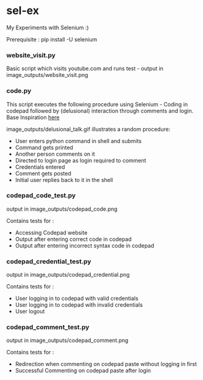 # sel-ex
My Experiments with Selenium :)

Prerequisite : pip install -U selenium

### website_visit.py

Basic script which visits youtube.com and runs test - output in image_outputs/website_visit.png


### code.py

This script executes the following procedure using Selenium - Coding in codepad followed by (delusional) interaction through comments and login. Base Inspiration [here](https://gist.github.com/hugs/830011)

image_outputs/delusional_talk.gif illustrates a random procedure:

* User enters python command in shell and submits
* Command gets printed
* Another person comments on it
* Directed to login page as login required to comment
* Credentials entered
* Comment gets posted
* Initial user replies back to it in the shell


### codepad_code_test.py

output in image_outputs/codepad_code.png

Contains tests for :
* Accessing Codepad website
* Output after entering correct code in codepad
* Output after entering incorrect syntax code in codepad


### codepad_credential_test.py

output in image_outputs/codepad_credential.png

Contains tests for :
* User logging in to codepad with valid credentials
* User logging in to codepad with invalid credentials
* User logout

### codepad_comment_test.py

output in image_outputs/codepad_comment.png

Contains tests for :
* Redirection when commenting on codepad paste without logging in first
* Successful Commenting on codepad paste after login